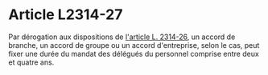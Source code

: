 # Article L2314-27

Par dérogation aux dispositions de [l'article L. 2314-26][1], un accord de branche, un accord de groupe ou un accord d'entreprise, selon le cas, peut fixer une durée du mandat des délégués du personnel comprise entre deux et quatre ans.

 [1]: /affichCodeArticle.do?cidTexte=LEGITEXT000006072050&idArticle=LEGIARTI000006901900&dateTexte=&categorieLien=cid
